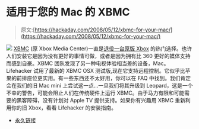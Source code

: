 # 适用于您的 Mac 的 XBMC

> 原文:[https://hackaday.com/2008/05/12/xbmc-for-your-mac/](https://hackaday.com/2008/05/12/xbmc-for-your-mac/)

![](../Images/9ccc1b3fc023ace06501bfe9846e34be.png)
[XBMC](http://xbmc.org/) (原 Xbox Media Center)一直是[退役一台原版 Xbox](http://www.hackaday.com/2005/05/12/planning-your-xbox-retirement/) 的热门选择。也许人们安装它是因为没有更好的事情可做，或者是因为拥有比 360 更好的媒体支持而感到自豪。XBMC 团队发现了另一种电视体验相当差的设备，Mac。Lifehacker 试用了最新的 XBMC OSX 测试版,现在它支持远程控制。它似乎比苹果的前排座位更实用。有一些东西还不太好用，你可以在 FAQ 中找到。我们肯定会在我们的旧 Mac mini 上尝试这一点…一旦我们将其升级到 Leopard，这是一个不幸的警告，可能会阻止人们在传统硬件上运行 XBMC。由于马力有限和可能需要的黑客障碍，没有计划对 Apple TV 提供支持。如果你有兴趣用 XBMC 重新利用你的旧 Xbox，看看 Lifehacker 的安装指南。

*   [永久链接](http://lifehacker.com/389217/xbmc-turns-your-mac-into-the-ultimate-media-center)